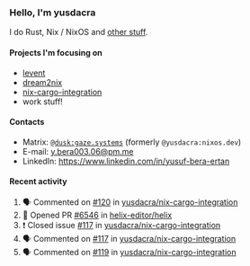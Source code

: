 ### Hello, I'm yusdacra

I do Rust, Nix / NixOS and [other stuff](https://gaze.systems/).

#### Projects I'm focusing on

- [levent](https://github.com/yusdacra/levent)
- [dream2nix](https://github.com/nix-community/dream2nix)
- [nix-cargo-integration](https://github.com/yusdacra/nix-cargo-integration)
- work stuff!

#### Contacts

- Matrix: [`@dusk:gaze.systems`](https://matrix.to/#/@dusk:gaze.systems) (formerly `@yusdacra:nixos.dev`)
- E-mail: y.bera003.06@pm.me
- LinkedIn: https://www.linkedin.com/in/yusuf-bera-ertan

#### Recent activity

<!--START_SECTION:activity-->
1. 🗣 Commented on [#120](https://github.com/yusdacra/nix-cargo-integration/issues/120) in [yusdacra/nix-cargo-integration](https://github.com/yusdacra/nix-cargo-integration)
2. 💪 Opened PR [#6546](https://github.com/helix-editor/helix/pull/6546) in [helix-editor/helix](https://github.com/helix-editor/helix)
3. ❗️ Closed issue [#117](https://github.com/yusdacra/nix-cargo-integration/issues/117) in [yusdacra/nix-cargo-integration](https://github.com/yusdacra/nix-cargo-integration)
4. 🗣 Commented on [#117](https://github.com/yusdacra/nix-cargo-integration/issues/117) in [yusdacra/nix-cargo-integration](https://github.com/yusdacra/nix-cargo-integration)
5. 🗣 Commented on [#119](https://github.com/yusdacra/nix-cargo-integration/issues/119) in [yusdacra/nix-cargo-integration](https://github.com/yusdacra/nix-cargo-integration)
<!--END_SECTION:activity-->
